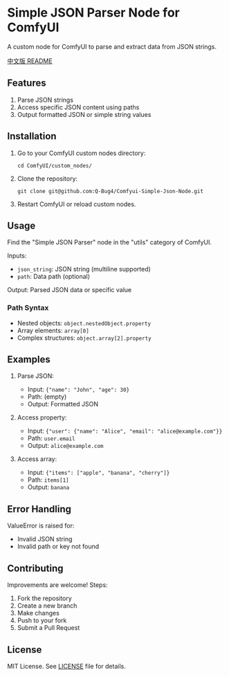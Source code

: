 # Simple JSON Parser Node for ComfyUI

A custom node for ComfyUI to parse and extract data from JSON strings.

[中文版 README](README-zh.md)

## Features

1. Parse JSON strings
2. Access specific JSON content using paths
3. Output formatted JSON or simple string values

## Installation

1. Go to your ComfyUI custom nodes directory:
   ```
   cd ComfyUI/custom_nodes/
   ```
2. Clone the repository:
   ```
   git clone git@github.com:Q-Bug4/Comfyui-Simple-Json-Node.git
   ```
3. Restart ComfyUI or reload custom nodes.

## Usage

Find the "Simple JSON Parser" node in the "utils" category of ComfyUI.

Inputs:
- `json_string`: JSON string (multiline supported)
- `path`: Data path (optional)

Output: Parsed JSON data or specific value

### Path Syntax

- Nested objects: `object.nestedObject.property`
- Array elements: `array[0]`
- Complex structures: `object.array[2].property`

## Examples

1. Parse JSON:
   - Input: `{"name": "John", "age": 30}`
   - Path: (empty)
   - Output: Formatted JSON

2. Access property:
   - Input: `{"user": {"name": "Alice", "email": "alice@example.com"}}`
   - Path: `user.email`
   - Output: `alice@example.com`

3. Access array:
   - Input: `{"items": ["apple", "banana", "cherry"]}`
   - Path: `items[1]`
   - Output: `banana`

## Error Handling

ValueError is raised for:
- Invalid JSON string
- Invalid path or key not found

## Contributing

Improvements are welcome! Steps:
1. Fork the repository
2. Create a new branch
3. Make changes
4. Push to your fork
5. Submit a Pull Request

## License

MIT License. See [LICENSE](LICENSE) file for details.